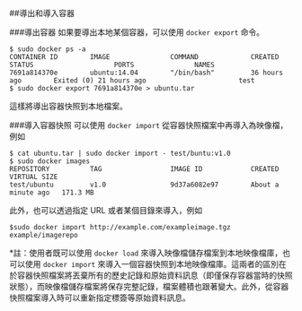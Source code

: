 ##導出和導入容器

###導出容器
如果要導出本地某個容器，可以使用 `docker export` 命令。
```
$ sudo docker ps -a
CONTAINER ID        IMAGE               COMMAND             CREATED             STATUS                    PORTS               NAMES
7691a814370e        ubuntu:14.04        "/bin/bash"         36 hours ago        Exited (0) 21 hours ago                       test
$ sudo docker export 7691a814370e > ubuntu.tar
```
這樣將導出容器快照到本地檔案。

###導入容器快照
可以使用 `docker import` 從容器快照檔案中再導入為映像檔，例如
```
$ cat ubuntu.tar | sudo docker import - test/buntu:v1.0
$ sudo docker images
REPOSITORY          TAG                 IMAGE ID            CREATED              VIRTUAL SIZE
test/ubuntu         v1.0                9d37a6082e97        About a minute ago   171.3 MB
```
此外，也可以透過指定 URL 或者某個目錄來導入，例如
```
$sudo docker import http://example.com/exampleimage.tgz example/imagerepo
```

*註：使用者既可以使用 `docker load` 來導入映像檔儲存檔案到本地映像檔庫，也可以使用 `docker import` 來導入一個容器快照到本地映像檔庫。這兩者的區別在於容器快照檔案將丟棄所有的歷史記錄和原始資料訊息（即僅保存容器當時的快照狀態），而映像檔儲存檔案將保存完整記錄，檔案體積也跟著變大。此外，從容器快照檔案導入時可以重新指定標簽等原始資料訊息。



